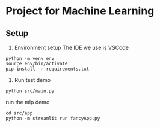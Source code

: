 # Project for Machine Learning
## Setup
1. Environment setup
The IDE we use is VSCode
```
python -m venv env
source env/bin/activate
pip install -r requirements.txt
```

1. Run test demo
```
python src/main.py
```




run the mlp demo
```
cd src/app
python -m streamlit run fancyApp.py
```

